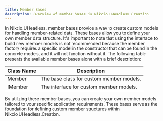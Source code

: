 ```yaml
---
title: Member Bases
description: Overview of member bases in Nikcio.UHeadless.Creation.
---
```


In Nikcio.UHeadless, member bases provide a way to create custom models for handling member-related data. These bases allow you to define your own member data structure. It's important to note that using the interface to build new member models is not recommended because the member factory requires a specific model in the constructor that can be found in the concrete models, and it will not function without it. The following table presents the available member bases along with a brief description:

| Class Name  | Description                                 |
|-------------|---------------------------------------------|
| Member      | The base class for custom member models.    |
| IMember     | The interface for custom member models.     |

By utilizing these member bases, you can create your own member models tailored to your specific application requirements. These bases serve as the foundation for defining custom member structures within Nikcio.UHeadless.Creation.